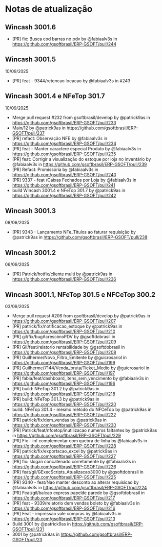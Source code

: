 # Notas de atualização

## Wincash 3001.6
* [PR] fix: Busca cod barras no pdv by @fabiaalv3s in https://github.com/gsoftbrasil/ERP-GSOFT/pull/244

## Wincash 3001.5
10/09/2025
* [PR] feat - 9344/retencao locacao by @fabiaalv3s in #243

## Wincash 3001.4 e NFeTop 301.7
10/09/2025
* Merge pull request #232 from gsoftbrasil/develop by @patrick9as in https://github.com/gsoftbrasil/ERP-GSOFT/pull/233
* Main/12 by @patrick9as in https://github.com/gsoftbrasil/ERP-GSOFT/pull/237
* [PR] refact: Observação NFE by @fabiaalv3s in https://github.com/gsoftbrasil/ERP-GSOFT/pull/234
* [PR] feat - Manter caractere especial Produto by @fabiaalv3s in https://github.com/gsoftbrasil/ERP-GSOFT/pull/235
* [PR] feat: Corrigir a visualização do estoque por loja no inventário by @fabiaalv3s in https://github.com/gsoftbrasil/ERP-GSOFT/pull/239
* [PR] Refact: Promissória by @fabiaalv3s in https://github.com/gsoftbrasil/ERP-GSOFT/pull/240
* [PR] 9337 - feat /Caixas Fechados por Loja by @fabiaalv3s in https://github.com/gsoftbrasil/ERP-GSOFT/pull/241
* build Wincash 3001.4 e NFeTop 301.7 by @patrick9as in https://github.com/gsoftbrasil/ERP-GSOFT/pull/242

## Wincash 3001.3
08/09/2025
* [PR] 9343 - Lançamento NFe_Titulos ao faturar requisição by @patrick9as in https://github.com/gsoftbrasil/ERP-GSOFT/pull/238

## Wincash 3001.2
06/09/2025
* [PR] Patrick/hotfix/cliente multi by @patrick9as in https://github.com/gsoftbrasil/ERP-GSOFT/pull/236

## Wincash 3001.1,  NFeTop 301.5 e NFCeTop 300.2
03/09/2025
* Merge pull request #206 from gsoftbrasil/develop by @patrick9as in https://github.com/gsoftbrasil/ERP-GSOFT/pull/207
* [PR] patrick/fix/notificacao_estoque by @patrick9as in https://github.com/gsoftbrasil/ERP-GSOFT/pull/210
* [PR] gil/fix/bugAcrescimoPDV by @gsoftdobrasil in https://github.com/gsoftbrasil/ERP-GSOFT/pull/209
* [PR] Gil/feat/relatorio rentabilidade by @gsoftdobrasil in https://github.com/gsoftbrasil/ERP-GSOFT/pull/208
* [PR] Guilherme/Novo_Filtro_Emitente by @guicrosariol in https://github.com/gsoftbrasil/ERP-GSOFT/pull/199
* [PR] Guilherme/7144/Venda_bruta/Ticket_Medio by @guicrosariol in https://github.com/gsoftbrasil/ERP-GSOFT/pull/197
* [PR] fabia/feat/dashboard_itens_sem_vencimento by @fabiaalv3s in https://github.com/gsoftbrasil/ERP-GSOFT/pull/196
* [PR] build: NFeTop 301.2 by @patrick9as in https://github.com/gsoftbrasil/ERP-GSOFT/pull/218
* [PR] build: NFeTop 301.3 by @patrick9as in https://github.com/gsoftbrasil/ERP-GSOFT/pull/220
* build: NFeTop 301.4 - mesmo método do NFCeTop by @patrick9as in https://github.com/gsoftbrasil/ERP-GSOFT/pull/222
* [PR] patrick/fix/dem_vendas by @patrick9as in https://github.com/gsoftbrasil/ERP-GSOFT/pull/230
* [PR] Patrick/feat/nfcetop/inutilizacao numeros faltantes by @patrick9as in https://github.com/gsoftbrasil/ERP-GSOFT/pull/229
* [PR] Fix - inf complementar com quebra de linha by @fabiaalv3s in https://github.com/gsoftbrasil/ERP-GSOFT/pull/228
* [PR] patrick/fix/exportacao_excel by @patrick9as in https://github.com/gsoftbrasil/ERP-GSOFT/pull/227
* [PR] fix: slogan concatenado corretamente by @fabiaalv3s in https://github.com/gsoftbrasil/ERP-GSOFT/pull/226
* [PR] feat/gil/GExecScripts_Atualizacao3000 by @gsoftdobrasil in https://github.com/gsoftbrasil/ERP-GSOFT/pull/225
* [PR] 9340 - feat/Nao manter desconto ao alterar requisicao by @fabiaalv3s in https://github.com/gsoftbrasil/ERP-GSOFT/pull/224
* [PR] Feat/gil/balcao express papelde parede by @gsoftdobrasil in https://github.com/gsoftbrasil/ERP-GSOFT/pull/217
* [PR] feat - 9339/relatorio dem vendas boleto by @fabiaalv3s in https://github.com/gsoftbrasil/ERP-GSOFT/pull/216
* [PR] Feat - impressao vale compras by @fabiaalv3s in https://github.com/gsoftbrasil/ERP-GSOFT/pull/213
* Build 3001 by @patrick9as in https://github.com/gsoftbrasil/ERP-GSOFT/pull/231
* 3001 by @patrick9as in https://github.com/gsoftbrasil/ERP-GSOFT/pull/23
